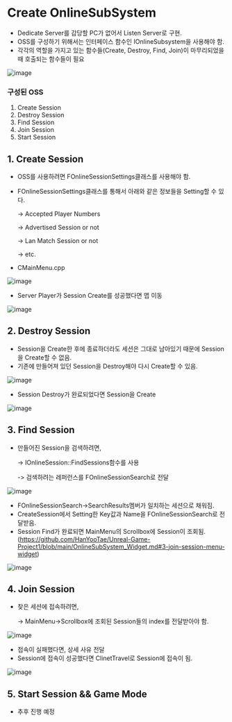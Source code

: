 # Create OnlineSubSystem

- Dedicate Server를 감당할 PC가 없어서 Listen Server로 구현.
- OSS를 구성하기 위해서는 인터페이스 함수인 IOnlineSubsystem을 사용해야 함.
- 각각의 역할을 가지고 있는 함수들(Create, Destroy, Find, Join)이 마무리되었을 때 호출되는 함수들이 필요

![image](https://github.com/HanYooTae/Unreal-Game-Project1/assets/41534351/f40c1d45-74be-4000-82cf-c590024b3827)

### 구성된 OSS
  1. Create Session
  2. Destroy Session
  3. Find Session
  4. Join Session
  5. Start Session


## 1. Create Session
- OSS를 사용하려면 FOnlineSessionSettings클래스를 사용해야 함.
- FOnlineSessionSettings클래스를 통해서 아래와 같은 정보들을 Setting할 수 있다.
  
  -> Accepted Player Numbers
  
  -> Advertised Session or not
  
  -> Lan Match Session or not
  
  -> etc.

- CMainMenu.cpp

![image](https://github.com/HanYooTae/Unreal-Game-Project1/assets/41534351/4dde78fb-474b-4bc1-bc9d-46fc157b46b3)


- Server Player가 Session Create를 성공했다면 맵 이동

![image](https://github.com/HanYooTae/Unreal-Game-Project1/assets/41534351/3b4c0995-435a-48bb-9331-8ee589794738)


## 2. Destroy Session
- Session을 Create한 후에 종료하더라도 세션은 그대로 남아있기 때문에 Session을 Create할 수 없음.
- 기존에 만들어져 있던 Session을 Destroy해야 다시 Create할 수 있음.

![image](https://github.com/HanYooTae/Unreal-Game-Project1/assets/41534351/b532b3df-bb8d-4a96-b0f8-7e5e4b580614)

- Session Destroy가 완료되었다면 Session을 Create

![image](https://github.com/HanYooTae/Unreal-Game-Project1/assets/41534351/783570b5-779e-49a1-978c-12e354d98d19)

## 3. Find Session
- 만들어진 Session을 검색하려면,

  -> IOnlineSession::FindSessions함수를 사용

  -> 검색하려는 레퍼런스를 FOnlineSessionSearch로 전달

![image](https://github.com/HanYooTae/Unreal-Game-Project1/assets/41534351/573e5361-54bc-4899-80b9-6e132d20eef5)

- FOnlineSessionSearch->SearchResults멤버가 일치하는 세션으로 채워짐.
- CreateSession에서 Setting한 Key값과 Name을 FOnlineSessionSearch로 전달받음.
- Session Find가 완료되면 MainMenu의 Scrollbox에 Session이 조회됨.(https://github.com/HanYooTae/Unreal-Game-Project1/blob/main/OnlineSubSystem_Widget.md#3-join-session-menu-widget)

![image](https://github.com/HanYooTae/Unreal-Game-Project1/assets/41534351/0a454c4a-0937-4868-a356-66aa16f7a72c)

## 4. Join Session
- 찾은 세션에 접속하려면,

    -> MainMenu->Scrollbox에 조회된 Session들의 index를 전달받아야 함.

![image](https://github.com/HanYooTae/Unreal-Game-Project1/assets/41534351/1e561e9c-b883-4251-bfd2-754eae938ed7)


- 접속이 실패했다면, 상세 사유 전달
- Session에 접속이 성공했다면 ClinetTravel로 Session에 접속이 됨.

![image](https://github.com/HanYooTae/Unreal-Game-Project1/assets/41534351/93062e6d-0a91-4d1f-aabd-687d61b29907)


## 5. Start Session && Game Mode
- 추후 진행 예정
